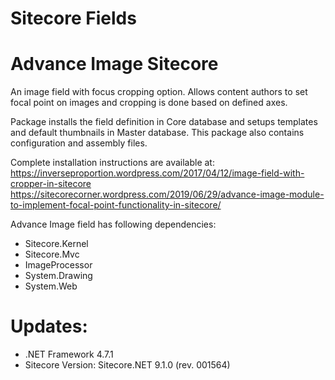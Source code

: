 # Sitecore Fields

# Advance Image Sitecore
An image field with focus cropping option. Allows content authors to set focal point on images and cropping is done based on defined axes.

Package installs the field definition in Core database and setups templates and default thumbnails in Master database. This package also contains configuration and assembly files.

Complete installation instructions are available at:
https://inverseproportion.wordpress.com/2017/04/12/image-field-with-cropper-in-sitecore
https://sitecorecorner.wordpress.com/2019/06/29/advance-image-module-to-implement-focal-point-functionality-in-sitecore/

Advance Image field has following dependencies:
- Sitecore.Kernel
- Sitecore.Mvc
- ImageProcessor
- System.Drawing
- System.Web

# Updates:
- .NET Framework 4.7.1
- Sitecore Version: Sitecore.NET 9.1.0 (rev. 001564)


